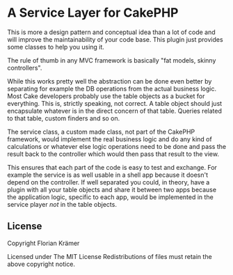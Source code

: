 #  A Service Layer for CakePHP

This is more a design pattern and conceptual idea than a lot of code and will improve the maintainability of your code base. This plugin just provides some classes to help you using it.

The rule of thumb in any MVC framework is basically "fat models, skinny controllers".

While this works pretty well the abstraction can be done even better by separating for example the DB operations from the actual business logic. Most Cake developers probably use the table objects as a bucket for everything. This is, strictly speaking, not correct. A table object should just encapsulate whatever is in the direct concern of that table. Queries related to that table, custom finders and so on.

The service class, a custom made class, not part of the CakePHP framework, would implement the real business logic and do any kind of calculations or whatever else logic operations need to be done and pass the result back to the controller which would then pass that result to the view.

This ensures that each part of the code is easy to test and exchange. For example the service is as well usable in a shell app because it doesn't depend on the controller. If well separated you could, in theory, have a plugin with all your table objects and share it between two apps because the application logic, specific to each app, would be implemented in the service player *not* in the table objects.

## License

Copyright Florian Krämer

Licensed under The MIT License Redistributions of files must retain the above copyright notice.
